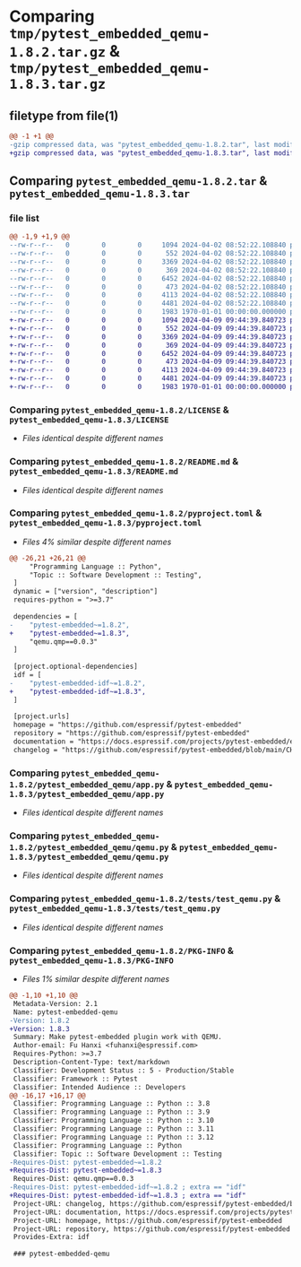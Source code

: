 # Comparing `tmp/pytest_embedded_qemu-1.8.2.tar.gz` & `tmp/pytest_embedded_qemu-1.8.3.tar.gz`

## filetype from file(1)

```diff
@@ -1 +1 @@
-gzip compressed data, was "pytest_embedded_qemu-1.8.2.tar", last modified: Fri Jan  1 00:00:00 2016, max compression
+gzip compressed data, was "pytest_embedded_qemu-1.8.3.tar", last modified: Fri Jan  1 00:00:00 2016, max compression
```

## Comparing `pytest_embedded_qemu-1.8.2.tar` & `pytest_embedded_qemu-1.8.3.tar`

### file list

```diff
@@ -1,9 +1,9 @@
--rw-r--r--   0        0        0     1094 2024-04-02 08:52:22.108840 pytest_embedded_qemu-1.8.2/LICENSE
--rw-r--r--   0        0        0      552 2024-04-02 08:52:22.108840 pytest_embedded_qemu-1.8.2/README.md
--rw-r--r--   0        0        0     3369 2024-04-02 08:52:22.108840 pytest_embedded_qemu-1.8.2/pyproject.toml
--rw-r--r--   0        0        0      369 2024-04-02 08:52:22.108840 pytest_embedded_qemu-1.8.2/pytest_embedded_qemu/__init__.py
--rw-r--r--   0        0        0     6452 2024-04-02 08:52:22.108840 pytest_embedded_qemu-1.8.2/pytest_embedded_qemu/app.py
--rw-r--r--   0        0        0      473 2024-04-02 08:52:22.108840 pytest_embedded_qemu-1.8.2/pytest_embedded_qemu/dut.py
--rw-r--r--   0        0        0     4113 2024-04-02 08:52:22.108840 pytest_embedded_qemu-1.8.2/pytest_embedded_qemu/qemu.py
--rw-r--r--   0        0        0     4481 2024-04-02 08:52:22.108840 pytest_embedded_qemu-1.8.2/tests/test_qemu.py
--rw-r--r--   0        0        0     1983 1970-01-01 00:00:00.000000 pytest_embedded_qemu-1.8.2/PKG-INFO
+-rw-r--r--   0        0        0     1094 2024-04-09 09:44:39.840723 pytest_embedded_qemu-1.8.3/LICENSE
+-rw-r--r--   0        0        0      552 2024-04-09 09:44:39.840723 pytest_embedded_qemu-1.8.3/README.md
+-rw-r--r--   0        0        0     3369 2024-04-09 09:44:39.840723 pytest_embedded_qemu-1.8.3/pyproject.toml
+-rw-r--r--   0        0        0      369 2024-04-09 09:44:39.840723 pytest_embedded_qemu-1.8.3/pytest_embedded_qemu/__init__.py
+-rw-r--r--   0        0        0     6452 2024-04-09 09:44:39.840723 pytest_embedded_qemu-1.8.3/pytest_embedded_qemu/app.py
+-rw-r--r--   0        0        0      473 2024-04-09 09:44:39.840723 pytest_embedded_qemu-1.8.3/pytest_embedded_qemu/dut.py
+-rw-r--r--   0        0        0     4113 2024-04-09 09:44:39.840723 pytest_embedded_qemu-1.8.3/pytest_embedded_qemu/qemu.py
+-rw-r--r--   0        0        0     4481 2024-04-09 09:44:39.840723 pytest_embedded_qemu-1.8.3/tests/test_qemu.py
+-rw-r--r--   0        0        0     1983 1970-01-01 00:00:00.000000 pytest_embedded_qemu-1.8.3/PKG-INFO
```

### Comparing `pytest_embedded_qemu-1.8.2/LICENSE` & `pytest_embedded_qemu-1.8.3/LICENSE`

 * *Files identical despite different names*

### Comparing `pytest_embedded_qemu-1.8.2/README.md` & `pytest_embedded_qemu-1.8.3/README.md`

 * *Files identical despite different names*

### Comparing `pytest_embedded_qemu-1.8.2/pyproject.toml` & `pytest_embedded_qemu-1.8.3/pyproject.toml`

 * *Files 4% similar despite different names*

```diff
@@ -26,21 +26,21 @@
     "Programming Language :: Python",
     "Topic :: Software Development :: Testing",
 ]
 dynamic = ["version", "description"]
 requires-python = ">=3.7"
 
 dependencies = [
-    "pytest-embedded~=1.8.2",
+    "pytest-embedded~=1.8.3",
     "qemu.qmp==0.0.3"
 ]
 
 [project.optional-dependencies]
 idf = [
-    "pytest-embedded-idf~=1.8.2",
+    "pytest-embedded-idf~=1.8.3",
 ]
 
 [project.urls]
 homepage = "https://github.com/espressif/pytest-embedded"
 repository = "https://github.com/espressif/pytest-embedded"
 documentation = "https://docs.espressif.com/projects/pytest-embedded/en/latest/"
 changelog = "https://github.com/espressif/pytest-embedded/blob/main/CHANGELOG.md"
```

### Comparing `pytest_embedded_qemu-1.8.2/pytest_embedded_qemu/app.py` & `pytest_embedded_qemu-1.8.3/pytest_embedded_qemu/app.py`

 * *Files identical despite different names*

### Comparing `pytest_embedded_qemu-1.8.2/pytest_embedded_qemu/qemu.py` & `pytest_embedded_qemu-1.8.3/pytest_embedded_qemu/qemu.py`

 * *Files identical despite different names*

### Comparing `pytest_embedded_qemu-1.8.2/tests/test_qemu.py` & `pytest_embedded_qemu-1.8.3/tests/test_qemu.py`

 * *Files identical despite different names*

### Comparing `pytest_embedded_qemu-1.8.2/PKG-INFO` & `pytest_embedded_qemu-1.8.3/PKG-INFO`

 * *Files 1% similar despite different names*

```diff
@@ -1,10 +1,10 @@
 Metadata-Version: 2.1
 Name: pytest-embedded-qemu
-Version: 1.8.2
+Version: 1.8.3
 Summary: Make pytest-embedded plugin work with QEMU.
 Author-email: Fu Hanxi <fuhanxi@espressif.com>
 Requires-Python: >=3.7
 Description-Content-Type: text/markdown
 Classifier: Development Status :: 5 - Production/Stable
 Classifier: Framework :: Pytest
 Classifier: Intended Audience :: Developers
@@ -16,17 +16,17 @@
 Classifier: Programming Language :: Python :: 3.8
 Classifier: Programming Language :: Python :: 3.9
 Classifier: Programming Language :: Python :: 3.10
 Classifier: Programming Language :: Python :: 3.11
 Classifier: Programming Language :: Python :: 3.12
 Classifier: Programming Language :: Python
 Classifier: Topic :: Software Development :: Testing
-Requires-Dist: pytest-embedded~=1.8.2
+Requires-Dist: pytest-embedded~=1.8.3
 Requires-Dist: qemu.qmp==0.0.3
-Requires-Dist: pytest-embedded-idf~=1.8.2 ; extra == "idf"
+Requires-Dist: pytest-embedded-idf~=1.8.3 ; extra == "idf"
 Project-URL: changelog, https://github.com/espressif/pytest-embedded/blob/main/CHANGELOG.md
 Project-URL: documentation, https://docs.espressif.com/projects/pytest-embedded/en/latest/
 Project-URL: homepage, https://github.com/espressif/pytest-embedded
 Project-URL: repository, https://github.com/espressif/pytest-embedded
 Provides-Extra: idf
 
 ### pytest-embedded-qemu
```

